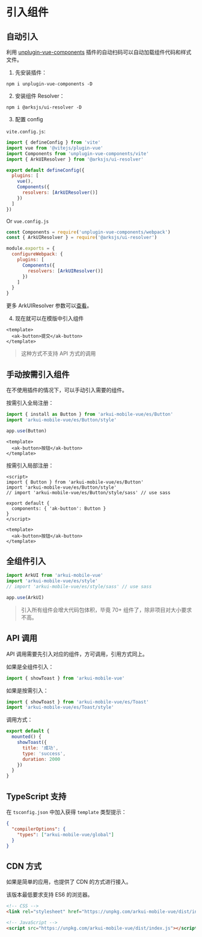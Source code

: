 # 引入组件

## 自动引入

利用 [unplugin-vue-components](https://github.com/antfu/unplugin-vue-components) 插件的自动扫码可以自动加载组件代码和样式文件。

1. 先安装插件：

```Shell
npm i unplugin-vue-components -D
```

2. 安装组件 Resolver：

```Shell
npm i @arksjs/ui-resolver -D
```

3. 配置 config

`vite.config.js`:

```JavaScript
import { defineConfig } from 'vite'
import vue from '@vitejs/plugin-vue'
import Components from 'unplugin-vue-components/vite'
import { ArkUIResolver } from '@arksjs/ui-resolver'

export default defineConfig({
  plugins: [
    vue(),
    Components({
      resolvers: [ArkUIResolver()]
    })
  ]
})
```

Or `vue.config.js`

```JavaScript
const Components = require('unplugin-vue-components/webpack')
const { ArkUIResolver } = require('@arksjs/ui-resolver')

module.exports = {
  configureWebpack: {
    plugins: [
      Components({
        resolvers: [ArkUIResolver()]
      })
    ]
  }
}
```

更多 ArkUIResolver 参数可以[查看](https://github.com/arksjs/arkui-mobile-vue/tree/main/packages/arkui-mobile-vue-resolver)。

4. 现在就可以在模版中引入组件

```Vue
<template>
  <ak-button>提交</ak-button>
</template>
```

> 这种方式不支持 API 方式的调用

## 手动按需引入组件

在不使用插件的情况下，可以手动引入需要的组件。

按需引入全局注册：

```JavaScript
import { install as Button } from 'arkui-mobile-vue/es/Button'
import 'arkui-mobile-vue/es/Button/style'

app.use(Button)
```

```Vue
<template>
  <ak-button>按钮</ak-button>
</template>
```

按需引入局部注册：

```Vue
<script>
import { Button } from 'arkui-mobile-vue/es/Button'
import 'arkui-mobile-vue/es/Button/style'
// import 'arkui-mobile-vue/es/Button/style/sass' // use sass

export default {
  components: { 'ak-button': Button }
}
</script>

<template>
  <ak-button>按钮</ak-button>
</template>
```

## 全组件引入

```JavaScript
import ArkUI from 'arkui-mobile-vue'
import 'arkui-mobile-vue/es/style'
// import 'arkui-mobile-vue/es/style/sass' // use sass

app.use(ArkUI)
```

> 引入所有组件会增大代码包体积，毕竟 70+ 组件了，除非项目对大小要求不高。

## API 调用

API 调用需要先引入对应的组件，方可调用，引用方式同上。

如果是全组件引入：

```JavaScript
import { showToast } from 'arkui-mobile-vue'
```

如果是按需引入：

```JavaScript
import { showToast } from 'arkui-mobile-vue/es/Toast'
import 'arkui-mobile-vue/es/Toast/style'
```

调用方式：

```JavaScript
export default {
  mounted() {
    showToast({
      title: '成功',
      type: 'success',
      duration: 2000
    })
  }
}
```

## TypeScript 支持

在 `tsconfig.json` 中加入获得 `template` 类型提示：

```JSON
{
  "compilerOptions": {
    "types": ["arkui-mobile-vue/global"]
  }
}
```

## CDN 方式

如果是简单的应用，也提供了 CDN 的方式进行接入。

该版本最低要求支持 ES6 的浏览器。

```HTML
<!-- CSS -->
<link rel="stylesheet" href="https://unpkg.com/arkui-mobile-vue/dist/index.css" />

<!-- JavaScript -->
<script src="https://unpkg.com/arkui-mobile-vue/dist/index.js"></script>
```
